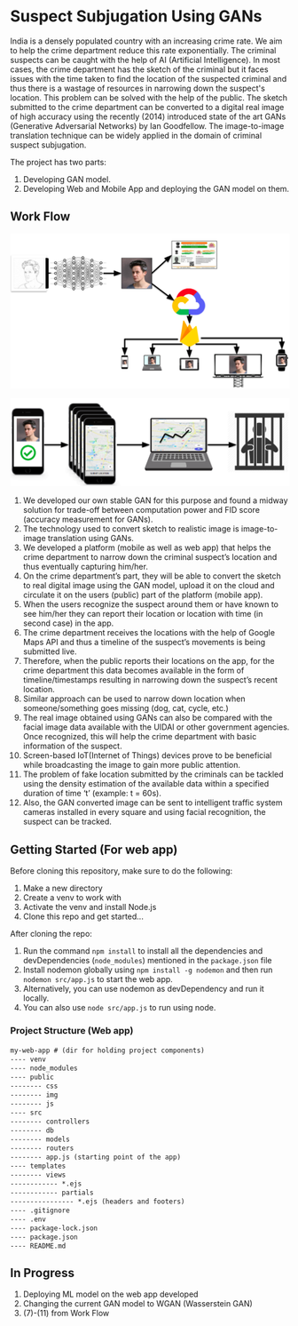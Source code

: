 # Suspect Subjugation Using GANs

India is a densely populated country with an increasing crime rate. We aim to help the crime department reduce this rate exponentially.
The criminal suspects can be caught with the help of AI (Artificial Intelligence). In most cases, the crime department has the sketch of the criminal but
it faces issues with the time taken to find the location of the suspected criminal and thus there is a wastage of resources 
in narrowing down the suspect's location. This problem can be solved with the help of the public. 
The sketch submitted to the crime department can be converted to a digital real image of high accuracy using the recently (2014)
introduced state of the art GANs (Generative Adversarial Networks) by Ian Goodfellow. The image-to-image translation technique can be 
widely applied in the domain of criminal suspect subjugation.
 
The project has two parts:
1. Developing GAN model.
2. Developing Web and Mobile App and deploying the GAN model on them.

## Work Flow
<p align="center">
  <img src="flow1.png">
</p>
<p align="center">
  <img src="flow2.png">
</p>

1. We developed our own stable GAN for this purpose and found a midway solution for trade-off between 
computation power and FID score (accuracy measurement for GANs). 
2. The technology used to convert sketch to realistic image is image-to-image translation using GANs.
3. We developed a platform (mobile as well as web app) that helps the crime department to narrow down the criminal suspect’s 
location and thus eventually capturing him/her.
3. On the crime department’s part, they will be able to convert the sketch to real digital image using the GAN model, upload it on the cloud 
and circulate it on the users (public) part of the platform (mobile app).
4. When the users recognize the suspect around them or have known to see him/her they can report their location or location with time (in second case) in the app. 
5. The crime department receives the locations with the help of Google Maps API and thus a timeline of the suspect’s movements is being submitted live.
6. Therefore, when the public reports their locations on the app, for the crime department this data becomes available in the 
form of timeline/timestamps resulting in narrowing down the suspect’s recent location.
7. Similar approach can be used to narrow down location when someone/something goes missing (dog, cat, cycle, etc.)
8. The real image obtained using GANs can also be compared with the facial image data available with the UIDAI or other government agencies. Once recognized, 
this will help the crime department with basic information of the suspect.
9. Screen-based IoT(Internet of Things) devices prove to be beneficial while broadcasting the image to gain more public attention.
10. The problem of fake location submitted by the criminals can be tackled using the density estimation of the available 
data within a specified duration of time ‘t’ (example: t = 60s).
11. Also, the GAN converted image can be sent to intelligent traffic system cameras installed in every square and
using facial recognition, the suspect can be tracked. 


## Getting Started (For web app)
Before cloning this repository, make sure to do the following:

1. Make a new directory
2. Create a venv to work with
3. Activate the venv and install Node.js
4. Clone this repo and get started... 

After cloning the repo:

1. Run the command `npm install` to install all the dependencies and devDependencies (`node_modules`) mentioned in the `package.json` file 
2. Install nodemon globally using `npm install -g nodemon` and then run `nodemon src/app.js` to start the web app. 
3. Alternatively, you can use nodemon as devDependency and run it locally.
4. You can also use `node src/app.js` to run using node.

### Project Structure (Web app)
```
my-web-app # (dir for holding project components)
---- venv
---- node_modules
---- public
-------- css
-------- img
-------- js
---- src
-------- controllers
-------- db
-------- models
-------- routers
-------- app.js (starting point of the app)
---- templates
-------- views
------------ *.ejs
------------ partials
---------------- *.ejs (headers and footers)
---- .gitignore
---- .env
---- package-lock.json
---- package.json
---- README.md
```



## In Progress
1. Deploying ML model on the web app developed
2. Changing the current GAN model to WGAN (Wasserstein GAN)  
3. (7)-(11) from Work Flow

